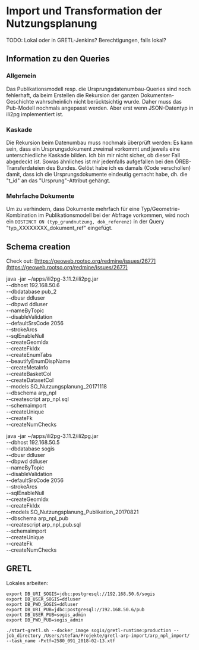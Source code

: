 # Import und Transformation der Nutzungsplanung

TODO: Lokal oder in GRETL-Jenkins? Berechtigungen, falls lokal?

## Information zu den Queries
### Allgemein
Das Publikationsmodell resp. die Ursprungsdatenumbau-Queries sind noch fehlerhaft, da beim Erstellen die Rekursion der ganzen Dokumenten-Geschichte wahrscheinlich nicht berücktsichtig wurde. Daher muss das Pub-Modell nochmals angepasst werden. Aber erst wenn JSON-Datentyp in ili2pg implementiert ist. 

### Kaskade 
Die Rekursion beim Datenumbau muss nochmals überprüft werden: Es kann sein, dass ein Ursprungsdokument zweimal vorkommt und jeweils eine unterschiedliche Kaskade bilden. Ich bin mir nicht sicher, ob dieser Fall abgedeckt ist. Sowas ähnliches ist mir jedenfalls aufgefallen bei den ÖREB-Transferdateien des Bundes. Gelöst habe ich es damals (Code verschollen) damit, dass ich die Ursprungsdokumente eindeutig gemacht habe, dh. die "t_id" an das "Ursprung"-Attribut gehängt. 

### Mehrfache Dokumente
Um zu verhindern, dass Dokumente mehrfach für eine Typ/Geometrie-Kombination im Publikationsmodell bei der Abfrage vorkommen, wird noch ein `DISTINCT ON (typ_grundnutzung, dok_referenz)` in der Query "typ_XXXXXXXX_dokument_ref" eingefügt.

## Schema creation

Check out: [https://geoweb.rootso.org/redmine/issues/2677](https://geoweb.rootso.org/redmine/issues/2677)

java -jar ~/apps/ili2pg-3.11.2/ili2pg.jar \
--dbhost 192.168.50.6 \
--dbdatabase pub_2 \
--dbusr ddluser \
--dbpwd ddluser \
--nameByTopic \
--disableValidation \
--defaultSrsCode 2056 \
--strokeArcs \
--sqlEnableNull \
--createGeomIdx \
--createFkIdx \
--createEnumTabs \
--beautifyEnumDispName \
--createMetaInfo \
--createBasketCol \
--createDatasetCol \
--models SO_Nutzungsplanung_20171118 \
--dbschema arp_npl \
--createscript arp_npl.sql \
--schemaimport \
--createUnique \
--createFk \
--createNumChecks

java -jar ~/apps/ili2pg-3.11.2/ili2pg.jar \
--dbhost 192.168.50.5 \
--dbdatabase sogis \
--dbusr ddluser \
--dbpwd ddluser \
--nameByTopic \
--disableValidation \
--defaultSrsCode 2056 \
--strokeArcs \
--sqlEnableNull \
--createGeomIdx \
--createFkIdx \
--models SO_Nutzungsplanung_Publikation_20170821 \
--dbschema arp_npl_pub \
--createscript arp_npl_pub.sql \
--schemaimport \
--createUnique \
--createFk \
--createNumChecks

## GRETL

Lokales arbeiten:

```
export DB_URI_SOGIS=jdbc:postgresql://192.168.50.6/sogis
export DB_USER_SOGIS=ddluser
export DB_PWD_SOGIS=ddluser
export DB_URI_PUB=jdbc:postgresql://192.168.50.6/pub
export DB_USER_PUB=sogis_admin
export DB_PWD_PUB=sogis_admin
```

```
./start-gretl.sh --docker_image sogis/gretl-runtime:production --job_directory /Users/stefan/Projekte/gretl-arp-import/arp_npl_import/ --task_name -Pxtf=2580_091_2018-02-13.xtf
```